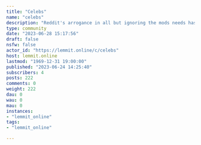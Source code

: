 ```yaml
---
title: "Celebs" 
name: "celebs"
description: "Reddit's arrogance in all but ignoring the mods needs has resulted in only harming our users. This sub went dark due to the terrible handling of..."
type: community
date: "2023-06-28 15:17:56"
draft: false
nsfw: false
actor_id: "https://lemmit.online/c/celebs"
host: lemmit.online
lastmod: "1969-12-31 19:00:00"
published: "2023-06-24 14:25:40"
subscribers: 4
posts: 222
comments: 0
weight: 222
dau: 0
wau: 0
mau: 0
instances:
- "lemmit_online"
tags: 
- "lemmit_online"

---
```

